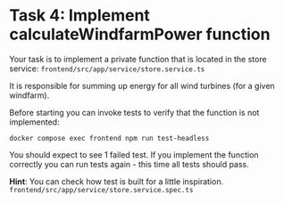 # Task 4: Implement calculateWindfarmPower function

Your task is to implement a private function that is located in the store service:
`frontend/src/app/service/store.service.ts`

It is responsible for summing up energy for all wind turbines (for a given windfarm).

Before starting you can invoke tests to verify that the function is not implemented:
```
docker compose exec frontend npm run test-headless
```
You should expect to see 1 failed test.
If you implement the function correctly you can run tests again - this time all tests should pass.

**Hint**:
You can check how test is built for a little inspiration.
`frontend/src/app/service/store.service.spec.ts`

